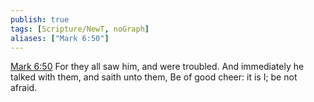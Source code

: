 ```yaml
---
publish: true
tags: [Scripture/NewT, noGraph]
aliases: ["Mark 6:50"]
---
```

[Mark 6:50](https://churchofjesuschrist.org/study/scriptures/nt/mark/6?lang=eng&id=p50#p50) For they all saw him, and were troubled. And immediately he talked with them, and saith unto them, Be of good cheer: it is I; be not afraid.
